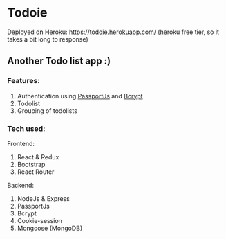 # Todoie
Deployed on Heroku: https://todoie.herokuapp.com/ (heroku free tier, so it takes a bit long to response)
## Another Todo list app :)
### Features:
1. Authentication using [PassportJs](https://github.com/jaredhanson/passport) and [Bcrypt](https://github.com/kelektiv/node.bcrypt.js#readme)
2. Todolist
3. Grouping of todolists

### Tech used:
Frontend:
1. React & Redux
2. Bootstrap
3. React Router

Backend:
1. NodeJs & Express
2. PassportJs
3. Bcrypt
4. Cookie-session
5. Mongoose (MongoDB)

